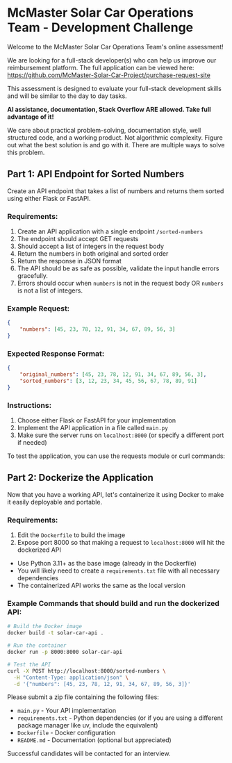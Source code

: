 # McMaster Solar Car Operations Team - Development Challenge

Welcome to the McMaster Solar Car Operations Team's online assessment!

We are looking for a full-stack developer(s) who can help us improve our reimbursement platform. The full application can be viewed here: https://github.com/McMaster-Solar-Car-Project/purchase-request-site

This assessment is designed to evaluate your full-stack development skills and will be similar to the day to day tasks. 

**AI assistance, documentation, Stack Overflow ARE allowed. Take full advantage of it!**

We care about practical problem-solving, documentation style, well structured code, and a working product. Not algorithmic complexity. Figure out what the best solution is and go with it. There are multiple ways to solve this problem.

## Part 1: API Endpoint for Sorted Numbers

Create an API endpoint that takes a list of numbers and returns them sorted using either Flask or FastAPI.

### Requirements:
1. Create an API application with a single endpoint `/sorted-numbers`
2. The endpoint should accept GET requests
3. Should accept a list of integers in the request body
4. Return the numbers in both original and sorted order
5. Return the response in JSON format
6. The API should be as safe as possible, validate the input handle errors gracefully. 
7. Errors should occur when `numbers` is not in the request body OR `numbers` is not a list of integers. 


### Example Request:
```json
{
    "numbers": [45, 23, 78, 12, 91, 34, 67, 89, 56, 3]
}
```

### Expected Response Format:
```json
{
    "original_numbers": [45, 23, 78, 12, 91, 34, 67, 89, 56, 3],
    "sorted_numbers": [3, 12, 23, 34, 45, 56, 67, 78, 89, 91]
}
```

### Instructions:
1. Choose either Flask or FastAPI for your implementation
2. Implement the API application in a file called `main.py`
3. Make sure the server runs on `localhost:8000` (or specify a different port if needed)

To test the application, you can use the requests module or curl commands:

## Part 2: Dockerize the Application

Now that you have a working API, let's containerize it using Docker to make it easily deployable and portable.

### Requirements:
1. Edit the `Dockerfile` to build the image
3. Expose port 8000 so that making a request to `localhost:8000` will hit the dockerized API
- Use Python 3.11+ as the base image (already in the Dockerfile)
- You will likely need to create a `requirements.txt` file with all necessary dependencies
- The containerized API works the same as the local version

### Example Commands that should build and run the dockerized API:
```bash
# Build the Docker image
docker build -t solar-car-api .

# Run the container
docker run -p 8000:8000 solar-car-api

# Test the API
curl -X POST http://localhost:8000/sorted-numbers \
  -H "Content-Type: application/json" \
  -d '{"numbers": [45, 23, 78, 12, 91, 34, 67, 89, 56, 3]}'
```

Please submit a zip file containing the following files:
- `main.py` - Your API implementation
- `requirements.txt` - Python dependencies (or if you are using a different package manager like uv, include the equivalent)
- `Dockerfile` - Docker configuration
- `README.md` - Documentation (optional but appreciated)

Successful candidates will be contacted for an interview.
